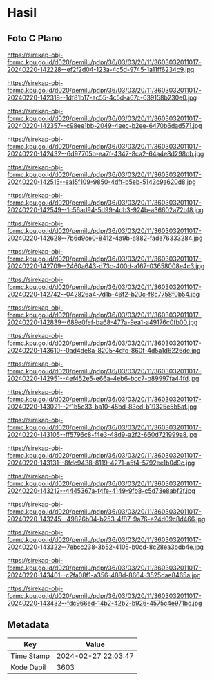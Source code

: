 # Hasil

## Foto C Plano

https://sirekap-obj-formc.kpu.go.id/d020/pemilu/pdpr/36/03/03/20/11/3603032011017-20240220-142228--ef2f2d04-123a-4c5d-9745-1a11ff6234c9.jpg

https://sirekap-obj-formc.kpu.go.id/d020/pemilu/pdpr/36/03/03/20/11/3603032011017-20240220-142318--1df81b17-ac55-4c5d-a67c-639158b230e0.jpg

https://sirekap-obj-formc.kpu.go.id/d020/pemilu/pdpr/36/03/03/20/11/3603032011017-20240220-142357--c98ee1bb-2049-4eec-b2ee-6470b6dad571.jpg

https://sirekap-obj-formc.kpu.go.id/d020/pemilu/pdpr/36/03/03/20/11/3603032011017-20240220-142432--6d97705b-ea7f-4347-8ca2-64a4e8d298db.jpg

https://sirekap-obj-formc.kpu.go.id/d020/pemilu/pdpr/36/03/03/20/11/3603032011017-20240220-142515--ea15f109-9850-4dff-b5eb-5143c9a620d8.jpg

https://sirekap-obj-formc.kpu.go.id/d020/pemilu/pdpr/36/03/03/20/11/3603032011017-20240220-142549--1c56ad94-5d99-4db3-924b-a36602a72bf8.jpg

https://sirekap-obj-formc.kpu.go.id/d020/pemilu/pdpr/36/03/03/20/11/3603032011017-20240220-142628--7b6d9ce0-8412-4a9b-a882-fade76333284.jpg

https://sirekap-obj-formc.kpu.go.id/d020/pemilu/pdpr/36/03/03/20/11/3603032011017-20240220-142709--2460a643-d73c-400d-a167-03658008e4c3.jpg

https://sirekap-obj-formc.kpu.go.id/d020/pemilu/pdpr/36/03/03/20/11/3603032011017-20240220-142742--042826a4-7d1b-46f2-b20c-f8c7758f0b54.jpg

https://sirekap-obj-formc.kpu.go.id/d020/pemilu/pdpr/36/03/03/20/11/3603032011017-20240220-142839--689e0fef-ba68-477a-9ea1-a49176c0fb00.jpg

https://sirekap-obj-formc.kpu.go.id/d020/pemilu/pdpr/36/03/03/20/11/3603032011017-20240220-143610--0ad4de8a-8205-4dfc-860f-4d5a1d6226de.jpg

https://sirekap-obj-formc.kpu.go.id/d020/pemilu/pdpr/36/03/03/20/11/3603032011017-20240220-142951--4ef452e5-e66a-4eb6-bcc7-b89997fa44fd.jpg

https://sirekap-obj-formc.kpu.go.id/d020/pemilu/pdpr/36/03/03/20/11/3603032011017-20240220-143021--2f1b5c33-ba10-45bd-83ed-b19325e5b5af.jpg

https://sirekap-obj-formc.kpu.go.id/d020/pemilu/pdpr/36/03/03/20/11/3603032011017-20240220-143105--ff5796c8-f4e3-48d9-a2f2-660d721999a8.jpg

https://sirekap-obj-formc.kpu.go.id/d020/pemilu/pdpr/36/03/03/20/11/3603032011017-20240220-143131--8fdc9438-8119-4271-a5f4-5792ee1b0d9c.jpg

https://sirekap-obj-formc.kpu.go.id/d020/pemilu/pdpr/36/03/03/20/11/3603032011017-20240220-143212--4445367a-f4fe-4149-9fb8-c5d73e8abf2f.jpg

https://sirekap-obj-formc.kpu.go.id/d020/pemilu/pdpr/36/03/03/20/11/3603032011017-20240220-143245--49826b04-b253-4f87-9a76-e24d09c8d466.jpg

https://sirekap-obj-formc.kpu.go.id/d020/pemilu/pdpr/36/03/03/20/11/3603032011017-20240220-143322--7ebcc238-3b52-4105-b0cd-8c28ea3bdb4e.jpg

https://sirekap-obj-formc.kpu.go.id/d020/pemilu/pdpr/36/03/03/20/11/3603032011017-20240220-143401--c2fa08f1-a356-488d-8664-3525dae8465a.jpg

https://sirekap-obj-formc.kpu.go.id/d020/pemilu/pdpr/36/03/03/20/11/3603032011017-20240220-143432--fdc966ed-14b2-42b2-b926-4575c4e971bc.jpg


## Metadata

| Key        | Value               |
| ---------- | ------------------- |
| Time Stamp | 2024-02-27 22:03:47 |
| Kode Dapil | 3603                |



